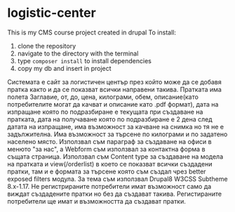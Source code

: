 # logistic-center

This is my CMS course project created in drupal
To install: 
1. clone the repository
2. navigate to the directory with the terminal
3. type `composer install` to install dependencies
4. copy my db and insert in project

Системата е сайт за логистичен център през който може да се добавя пратка както и да се показват всички направени такива.
Пратката има полета Заглавие, от, до, цена, килограми, обем, описание(като потребителите могат да качват и описание като .pdf формат), дата на изпращане която по подразбиране е текущата при създаване на пратката, дата на получаване която по подразбиране е 2 дена след датата на изпращане, има възможност за качване на снимка но тя не е задължителна.
Има възможност за търсене по килограми и по задатено населено място. Използвал съм параграф за създаване на офиси в менюто "за нас",
а Webform съм използвал за контактна форма в същата страница. Използвал съм Content type за създаване на модела на пратката и view(/orderlist) в което се показват всички създадени пратки, там и е формата за търсене която съм създал чрез better exposed filters модула.
За тема съм използвал Drupal8 W3CSS Subtheme 8.x-1.17. 
Не регистрираните потребители имат възможност само да виждат създадените пратки но без да създават такива.
Регистираните потребители ще имат и възможността да създават пратки.
